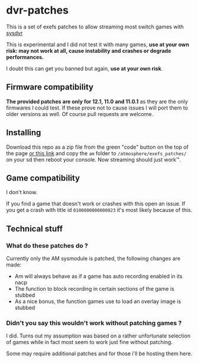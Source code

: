 # dvr-patches

This is a set of exefs patches to allow streaming most switch games with [sysdvr](https://github.com/exelix11/SysDVR)

This is experimental and I did not test it with many games, **use at your own risk: may not work at all, cause instability and crashes or degrade performances.**

I doubt this can get you banned but again, **use at your own risk**.

## Firmware compatibility
**The provided patches are only for 12.1, 11.0 and 11.0.1** as they are the only firmwares I could test. If these prove not to cause issues I will port them to older versions as well. Of course pull requests are welcome.

## Installing
Download this repo as a zip file from the green "code" button on the top of the page [or this link](http://github.com/exelix11/dvr-patches/archive/master.zip) and copy the `am` folder to `/atmosphere/exefs_patches/` on your sd then reboot your console. Now streaming should just work™.

## Game compatibility
I don't know. 

If you find a game that doesn't work or crashes with this open an issue. If you get a crash with title id `0100000000000023` it's most likely because of this.

## Technical stuff
### What do these patches do ?
Currently only the AM sysmodule is patched, the following changes are made:
- Am will always behave as if a game has auto recording enabled in its nacp
- The function to block recording in certain sections of the game is stubbed 
- As a nice bonus, the function games use to load an overlay image is stubbed

### Didn't you say this wouldn't work without patching games ?
I did. Turns out my assumption was based on a rather unfortunate selection of games while in fact most seem to work just fine without patching.

Some may require additional patches and for those i'll be hosting them here.